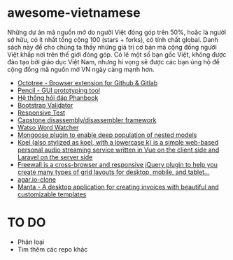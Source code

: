 # awesome-vietnamese

Những dự án mã nguồn mở do người Việt đóng góp trên 50%, hoặc là người sở hữu, có ít nhất tổng cộng 100 (stars + forks), có tính chất global. Danh sách này để cho chúng ta thấy những giá trị cơ bản mà cộng đồng người Việt khắp nơi trên thế giới đóng góp. Có lẽ một số bạn gốc Việt, không được đào tạo bởi giáo dục Việt Nam, nhưng hi vọng sẽ được các bạn ủng hộ để cộng đồng mã nguồn mở VN ngày càng mạnh hơn.

- [Octotree - Browser extension for Github & Gitlab](https://github.com/buunguyen/octotree)
- [Pencil - GUI prototyping tool](https://github.com/evolus/pencil)
- [Hệ thống hỏi đáp Phanbook](http://phanbook.com/en/)
- [Bootstrap Validator](https://github.com/nghuuphuoc/bootstrapvalidator)
- [Responsive Test](https://github.com/nghuuphuoc/responsivetest)
- [Capstone disassembly/disassembler framework](https://github.com/aquynh/capstone)
- [Watso Word Watcher](https://github.com/dannguyen/watson-word-watcher)
- [Mongoose plugin to enable deep population of nested models](https://github.com/buunguyen/mongoose-deep-populate)
- [Koel (also stylized as koel, with a lowercase k) is a simple web-based personal audio streaming service written in Vue on the client side and Laravel on the server side](https://github.com/phanan/koel)
- [Freewall is a cross-browser and responsive jQuery plugin to help you create many types of grid layouts for desktop, mobile, and tablet...](https://github.com/kombai/freewall)
- [agar.io-clone](https://github.com/huytd/agar.io-clone)
- [Manta - A desktop application for creating invoices with beautiful and customizable templates](https://github.com/hql287/Manta)
# TO DO
- Phân loại
- Tìm thêm các repo khác
